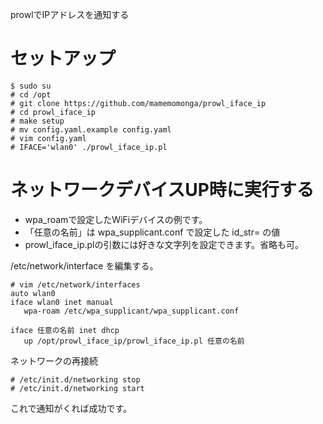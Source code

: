 prowlでIPアドレスを通知する

# セットアップ

	$ sudo su
	# cd /opt
	# git clone https://github.com/mamemomonga/prowl_iface_ip
	# cd prowl_iface_ip
	# make setup
	# mv config.yaml.example config.yaml
	# vim config.yaml
	# IFACE='wlan0' ./prowl_iface_ip.pl

# ネットワークデバイスUP時に実行する

* wpa\_roamで設定したWiFiデバイスの例です。
* 「任意の名前」は wpa\_supplicant.conf で設定した id\_str= の値
* prowl\_iface\_ip.plの引数には好きな文字列を設定できます。省略も可。

/etc/network/interface を編集する。

	# vim /etc/network/interfaces
	auto wlan0
	iface wlan0 inet manual
	   wpa-roam /etc/wpa_supplicant/wpa_supplicant.conf

	iface 任意の名前 inet dhcp
	   up /opt/prowl_iface_ip/prowl_iface_ip.pl 任意の名前

ネットワークの再接続

	# /etc/init.d/networking stop
	# /etc/init.d/networking start

これで通知がくれば成功です。
